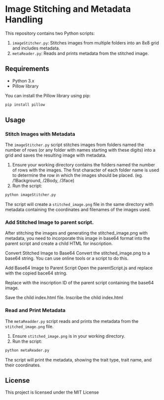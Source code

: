 
# Image Stitching and Metadata Handling

This repository contains two Python scripts:

1. `imageStitcher.py`: Stitches images from multiple folders into an 8x8 grid and includes metadata.
2. `metaReader.py`: Reads and prints metadata from the stitched image.

## Requirements

- Python 3.x
- Pillow library

You can install the Pillow library using pip:

```bash
pip install pillow
```

## Usage

### Stitch Images with Metadata

The `imageStitcher.py` script stitches images from folders named the number of rows (or any folder with names starting with these digits) into a grid and saves the resulting image with metadata.

1. Ensure your working directory contains the folders named the number of rows with the images. The first character of each folder name is used to determine the row in which the images should be placed. (eg. /1Background, /2Body, /3face)
2. Run the script:

```bash
python imageStitcher.py
```

The script will create a `stitched_image.png` file in the same directory with metadata containing the coordinates and filenames of the images used.

### Add Stitched Image to parent script.

After stitching the images and generating the stitched_image.png with metadata, you need to incorporate this image in base64 format into the parent script and create a child HTML for inscription.

Convert Stitched Image to Base64
Convert the stitched_image.png to a base64 string. You can use online tools or a script to do this.

Add Base64 Image to Parent Script
Open the parentScript.js and replace <Your Stitched Image in base64> with the copied bace64 string.

Replace <YourStitchedImageJSInscriptionID> with the inscription ID of the parent script containing the base64 image.

Save the child index.html file. Inscribe the child index.html

### Read and Print Metadata

The `metaReadder.py` script reads and prints the metadata from the `stitched_image.png` file.

1. Ensure `stitched_image.png` is in your working directory.
2. Run the script:

```bash
python metaReader.py
```

The script will print the metadata, showing the trait type, trait name, and their coordinates.



## License

This project is licensed under the MIT License
